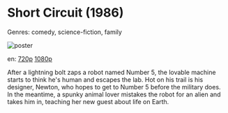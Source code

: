 # Short Circuit (1986)

Genres: comedy, science-fiction, family

![poster](http://image.tmdb.org/t/p/w500/7HGVea7ful5Hvm7yngAQhIXubJv.jpg)

en:
  [720p](magnet:?xt=urn:btih:E1F086E6F1BC5A4C63FD7D5A9FD8FFE2B599A7E0&tr=udp://glotorrents.pw:6969/announce&tr=udp://tracker.opentrackr.org:1337/announce&tr=udp://torrent.gresille.org:80/announce&tr=udp://tracker.openbittorrent.com:80&tr=udp://tracker.coppersurfer.tk:6969&tr=udp://tracker.leechers-paradise.org:6969&tr=udp://p4p.arenabg.ch:1337&tr=udp://tracker.internetwarriors.net:1337)
  [1080p](magnet:?xt=urn:btih:ED1517FAFF1FD233E357CB2EEA759AB9D58717F8&tr=udp://glotorrents.pw:6969/announce&tr=udp://tracker.opentrackr.org:1337/announce&tr=udp://torrent.gresille.org:80/announce&tr=udp://tracker.openbittorrent.com:80&tr=udp://tracker.coppersurfer.tk:6969&tr=udp://tracker.leechers-paradise.org:6969&tr=udp://p4p.arenabg.ch:1337&tr=udp://tracker.internetwarriors.net:1337)
  


After a lightning bolt zaps a robot named Number 5, the lovable machine starts to think he's human and escapes the lab. Hot on his trail is his designer, Newton, who hopes to get to Number 5 before the military does. In the meantime, a spunky animal lover mistakes the robot for an alien and takes him in, teaching her new guest about life on Earth.